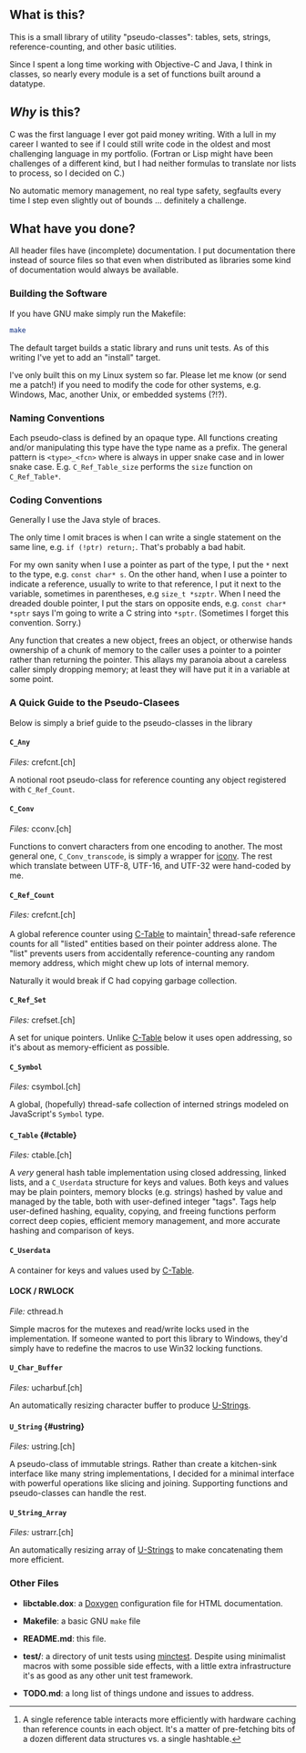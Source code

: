 ## What is this?

This is a small library of utility "pseudo-classes": tables, sets, strings,
reference-counting, and other basic utilities.

Since I spent a long time working with Objective-C and Java, I think in
classes, so nearly every module is a set of functions built around a datatype.


## *Why* is this?

C was the first language I ever got paid money writing. With a lull in
my career I wanted to see if I could still write code in the oldest and
most challenging language in my portfolio.  (Fortran or Lisp might have been
challenges of a different kind, but I had neither formulas to translate nor
lists to process, so I decided on C.)

No automatic memory management, no real type safety, segfaults every time 
I step even slightly out of bounds ... definitely a challenge.


## What have you done?

All header files have (incomplete) documentation.  I put documentation there
instead of source files so that even when distributed as libraries some kind
of documentation would always be available.

### Building the Software

If you have GNU make simply run the Makefile:

```sh
make
```

The default target builds a static library and runs unit tests.
As of this writing I've yet to add an "install" target.

I've only built this on my Linux system so far.  Please let me know (or send
me a patch!) if you need to modify the code for other systems, e.g. Windows,
Mac, another Unix, or embedded systems (?!?).

### Naming Conventions

Each pseudo-class is defined by an opaque type.  All functions creating
and/or manipulating this type have the type name as a prefix.  The general
pattern is `<type>_<fcn>` where *<type>* is always in upper snake case
and *<fcn>* in lower snake case.  E.g. `C_Ref_Table_size` performs the
`size` function on `C_Ref_Table*`.

### Coding Conventions

Generally I use the Java style of braces.

The only time I omit braces is when I can write a single statement on the 
same line, e.g. `if (!ptr) return;`.  That's probably a bad habit.

For my own sanity when I use a pointer as part of the type, I put the `*`
next to the type, e.g. `const char* s`.  On the other hand, when I use
a pointer to indicate a reference, usually to write to that reference,
I put it next to the variable, sometimes in parentheses, e.g `size_t *szptr`.
When I need the dreaded double pointer, I put the stars on opposite ends,
e.g. `const char* *sptr` says I'm going to write a C string into `*sptr`.
(Sometimes I forget this convention. Sorry.)

Any function that creates a new object, frees an object, or otherwise hands
ownership of a chunk of memory to the caller uses a pointer to a pointer
rather than returning the pointer.  This allays my paranoia about a careless
caller simply dropping memory; at least they will have put it in a variable
at some point.


### A Quick Guide to the Pseudo-Clasees

Below is simply a brief guide to the pseudo-classes in the library

#### `C_Any`

*Files:* crefcnt.[ch]

A notional root pseudo-class for reference counting any object registered
with `C_Ref_Count`.


#### `C_Conv`

*Files:* cconv.[ch]

Functions to convert characters from one encoding to another.  The most general
one, `C_Conv_transcode`, is simply a wrapper for 
[iconv](https://www.gnu.org/software/libiconv/).  The rest which translate
between UTF-8, UTF-16, and UTF-32 were hand-coded by me.


#### `C_Ref_Count`

*Files:* crefcnt.[ch]

A global reference counter using [C-Table](#ctable) to maintain[^r] thread-safe 
reference counts for all "listed" entities based on their pointer address
alone.  The "list" prevents users from accidentally reference-counting any
random memory address, which might chew up lots of internal memory.

Naturally it would break if C had copying garbage collection.

[^r]: A single reference table interacts more efficiently with hardware caching
than reference counts in each object.  It's a matter of pre-fetching bits of
a dozen different data structures vs. a single hashtable.


#### `C_Ref_Set`

*Files:* crefset.[ch]

A set for unique pointers.  Unlike [C-Table](#ctable) below it uses open
addressing, so it's about as memory-efficient as possible.


#### `C_Symbol`

*Files:* csymbol.[ch]

A global, (hopefully) thread-safe collection of interned strings modeled
on JavaScript's `Symbol` type.


#### `C_Table` {#ctable}

*Files:* ctable.[ch]

A *very* general hash table implementation using closed addressing, linked
lists, and a `C_Userdata` structure for keys and values.  Both keys and
values may be plain pointers, memory blocks (e.g. strings) hashed by value
and managed by the table, both with user-defined integer "tags".  Tags help
user-defined hashing, equality, copying, and freeing functions perform
correct deep copies, efficient memory management, and more accurate hashing
and comparison of keys.


#### `C_Userdata`

A container for keys and values used by [C-Table](#ctable).


#### LOCK / RWLOCK

*File:* cthread.h

Simple macros for the mutexes and read/write locks used in the implementation.
If someone wanted to port this library to Windows, they'd simply have to
redefine the macros to use Win32 locking functions.


#### `U_Char_Buffer`

*Files:* ucharbuf.[ch]

An automatically resizing character buffer to produce [U-Strings](#ustring).


#### `U_String` {#ustring}

*Files:* ustring.[ch]

A pseudo-class of immutable strings.  Rather than create a kitchen-sink
interface like many string implementations, I decided for a minimal interface
with powerful operations like slicing and joining.  Supporting functions and
pseudo-classes can handle the rest.


#### `U_String_Array`

*Files:* ustrarr.[ch]

An automatically resizing array of [U-Strings](#ustrings) to make concatenating
them more efficient.


### Other Files

- **libctable.dox**: a [Doxygen](https://www.doxygen.nl/) configuration file 
  for HTML documentation.

- **Makefile**: a basic GNU `make` file 

- **README.md**: this file.

- **test/**: a directory of unit tests using 
  [minctest](https://github.com/codeplea/minctest).
  Despite using minimalist macros with some possible side effects,
  with a little extra infrastructure it's as good as any other unit test
  framework.

- **TODO.md**: a long list of things undone and issues to address.

